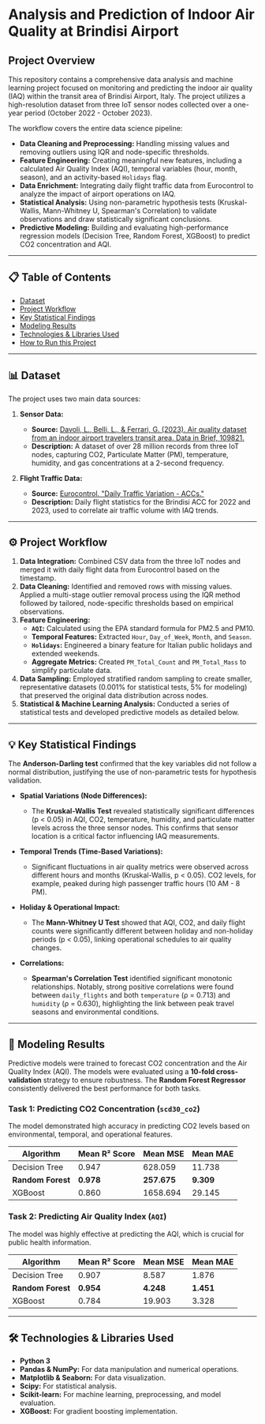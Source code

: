 # Analysis and Prediction of Indoor Air Quality at Brindisi Airport

## Project Overview

This repository contains a comprehensive data analysis and machine learning project focused on monitoring and predicting the indoor air quality (IAQ) within the transit area of Brindisi Airport, Italy. The project utilizes a high-resolution dataset from three IoT sensor nodes collected over a one-year period (October 2022 - October 2023).

The workflow covers the entire data science pipeline:
*   **Data Cleaning and Preprocessing:** Handling missing values and removing outliers using IQR and node-specific thresholds.
*   **Feature Engineering:** Creating meaningful new features, including a calculated Air Quality Index (AQI), temporal variables (hour, month, season), and an activity-based `Holidays` flag.
*   **Data Enrichment:** Integrating daily flight traffic data from Eurocontrol to analyze the impact of airport operations on IAQ.
*   **Statistical Analysis:** Using non-parametric hypothesis tests (Kruskal-Wallis, Mann-Whitney U, Spearman's Correlation) to validate observations and draw statistically significant conclusions.
*   **Predictive Modeling:** Building and evaluating high-performance regression models (Decision Tree, Random Forest, XGBoost) to predict CO2 concentration and AQI.

---

## 📋 Table of Contents
*   [Dataset](#-dataset)
*   [Project Workflow](#-project-workflow)
*   [Key Statistical Findings](#-key-statistical-findings)
*   [Modeling Results](#-modeling-results)
*   [Technologies & Libraries Used](#-technologies--libraries-used)
*   [How to Run this Project](#-how-to-run-this-project)

---

## 📊 Dataset

The project uses two main data sources:

1.  **Sensor Data:**
    *   **Source:** [Davoli, L., Belli, L., & Ferrari, G. (2023). Air quality dataset from an indoor airport travelers transit area. Data in Brief, 109821.](https://doi.org/10.1016/j.dib.2023.109821)
    *   **Description:** A dataset of over 28 million records from three IoT nodes, capturing CO2, Particulate Matter (PM), temperature, humidity, and gas concentrations at a 2-second frequency.

2.  **Flight Traffic Data:**
    *   **Source:** [Eurocontrol. "Daily Traffic Variation - ACCs."](https://www.eurocontrol.int/Economics/DailyTrafficVariation-ACCs.html)
    *   **Description:** Daily flight statistics for the Brindisi ACC for 2022 and 2023, used to correlate air traffic volume with IAQ trends.

---

## ⚙️ Project Workflow

1.  **Data Integration:** Combined CSV data from the three IoT nodes and merged it with daily flight data from Eurocontrol based on the timestamp.
2.  **Data Cleaning:** Identified and removed rows with missing values. Applied a multi-stage outlier removal process using the IQR method followed by tailored, node-specific thresholds based on empirical observations.
3.  **Feature Engineering:**
    *   **`AQI`:** Calculated using the EPA standard formula for PM2.5 and PM10.
    *   **Temporal Features:** Extracted `Hour`, `Day_of_Week`, `Month`, and `Season`.
    *   **`Holidays`:** Engineered a binary feature for Italian public holidays and extended weekends.
    *   **Aggregate Metrics:** Created `PM_Total_Count` and `PM_Total_Mass` to simplify particulate data.
4.  **Data Sampling:** Employed stratified random sampling to create smaller, representative datasets (0.001% for statistical tests, 5% for modeling) that preserved the original data distribution across nodes.
5.  **Statistical & Machine Learning Analysis:** Conducted a series of statistical tests and developed predictive models as detailed below.

---

## 💡 Key Statistical Findings

The **Anderson-Darling test** confirmed that the key variables did not follow a normal distribution, justifying the use of non-parametric tests for hypothesis validation.

*   **Spatial Variations (Node Differences):**
    *   The **Kruskal-Wallis Test** revealed statistically significant differences (p < 0.05) in AQI, CO2, temperature, humidity, and particulate matter levels across the three sensor nodes. This confirms that sensor location is a critical factor influencing IAQ measurements.

*   **Temporal Trends (Time-Based Variations):**
    *   Significant fluctuations in air quality metrics were observed across different hours and months (Kruskal-Wallis, p < 0.05). CO2 levels, for example, peaked during high passenger traffic hours (10 AM - 8 PM).

*   **Holiday & Operational Impact:**
    *   The **Mann-Whitney U Test** showed that AQI, CO2, and daily flight counts were significantly different between holiday and non-holiday periods (p < 0.05), linking operational schedules to air quality changes.

*   **Correlations:**
    *   **Spearman's Correlation Test** identified significant monotonic relationships. Notably, strong positive correlations were found between `daily_flights` and both `temperature` (ρ = 0.713) and `humidity` (ρ = 0.630), highlighting the link between peak travel seasons and environmental conditions.

---

## 🚀 Modeling Results

Predictive models were trained to forecast CO2 concentration and the Air Quality Index (AQI). The models were evaluated using a **10-fold cross-validation** strategy to ensure robustness. The **Random Forest Regressor** consistently delivered the best performance for both tasks.

### Task 1: Predicting CO2 Concentration (`scd30_co2`)
The model demonstrated high accuracy in predicting CO2 levels based on environmental, temporal, and operational features.

| Algorithm         | Mean R² Score | Mean MSE   | Mean MAE  |
|-------------------|---------------|------------|-----------|
| Decision Tree     | 0.947         | 628.059    | 11.738    |
| **Random Forest** | **0.978**     | **257.675**| **9.309** |
| XGBoost           | 0.860         | 1658.694   | 29.145    |

### Task 2: Predicting Air Quality Index (`AQI`)
The model was highly effective at predicting the AQI, which is crucial for public health information.

| Algorithm         | Mean R² Score | Mean MSE  | Mean MAE  |
|-------------------|---------------|-----------|-----------|
| Decision Tree     | 0.907         | 8.587     | 1.876     |
| **Random Forest** | **0.954**     | **4.248** | **1.451** |
| XGBoost           | 0.784         | 19.903    | 3.328     |

---

## 🛠️ Technologies & Libraries Used

*   **Python 3**
*   **Pandas & NumPy:** For data manipulation and numerical operations.
*   **Matplotlib & Seaborn:** For data visualization.
*   **Scipy:** For statistical analysis.
*   **Scikit-learn:** For machine learning, preprocessing, and model evaluation.
*   **XGBoost:** For gradient boosting implementation.
